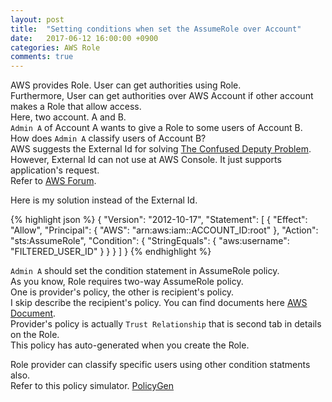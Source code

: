 ```yaml
---
layout: post
title:  "Setting conditions when set the AssumeRole over Account"
date:   2017-06-12 16:00:00 +0900
categories: AWS Role
comments: true
---
```

AWS provides Role. User can get authorities using Role.  
Furthermore, User can get authorities over AWS Account if other account makes a Role that allow access.  
Here, two account. A and B.  
`Admin A` of Account A wants to give a Role to some users of Account B.  
How does `Admin A` classify users of Account B?  
AWS suggests the External Id for solving [The Confused Deputy Problem][aws-role-external-id-doc].  
However, External Id can not use at AWS Console. It just supports application's request.  
Refer to [AWS Forum][aws-role-external-id-problem].  
  
Here is my solution instead of the External Id.  
  
{% highlight json %}
{
  "Version": "2012-10-17",
  "Statement": [
    {
      "Effect": "Allow",
      "Principal": {
        "AWS": "arn:aws:iam::ACCOUNT_ID:root"
      },
      "Action": "sts:AssumeRole",
      "Condition": {
        "StringEquals": {
          "aws:username": "FILTERED_USER_ID"
        }
      }
    }
  ]
}
{% endhighlight %}
  
`Admin A` should set the condition statement in AssumeRole policy.  
As you know, Role requires two-way AssumeRole policy.  
One is provider's policy, the other is recipient's policy.  
I skip describe the recipient's policy. You can find documents here [AWS Document][aws-role-doc].  
Provider's policy is actually `Trust Relationship` that is second tab in details on the Role.  
This policy has auto-generated when you create the Role.
  
Role provider can classify specific users using other condition statments also.  
Refer to this policy simulator. [PolicyGen][aws-policy-gen]  

[aws-role-doc]: http://docs.aws.amazon.com/IAM/latest/UserGuide/id_roles_use_permissions-to-switch.html
[aws-role-external-id-doc]: http://docs.aws.amazon.com/IAM/latest/UserGuide/id_roles_create_for-user_externalid.html
[aws-role-external-id-problem]: https://forums.aws.amazon.com/thread.jspa?threadID=174265
[aws-policy-gen]: https://awspolicygen.s3.amazonaws.com/policygen.html
